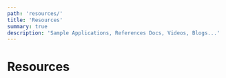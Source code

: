 ```yaml
---
path: 'resources/'
title: 'Resources'
summary: true
description: 'Sample Applications, References Docs, Videos, Blogs...'
---
```


# Resources
